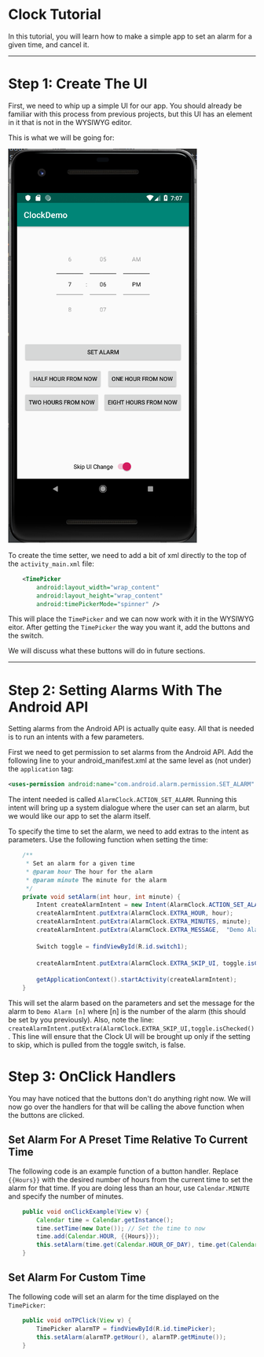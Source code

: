 # Clock Tutorial
In this tutorial, you will learn how to make a simple app to set an alarm for a given time, and cancel it.

---

# Step 1: Create The UI
First, we need to whip up a simple UI for our app. You should already be familiar with this process from previous projects, but this UI has an element in it that is not in the WYSIWYG editor.

This is what we will be going for:

![UI Screenshot](./img/UI_Screenshot.png)

To create the time setter, we need to add a bit of xml directly to the top of the `activity_main.xml` file:

```xml
    <TimePicker
        android:layout_width="wrap_content"
        android:layout_height="wrap_content"
        android:timePickerMode="spinner" />
```
This will place the `TimePicker` and we can now work with it in the WYSIWYG eitor. After getting the `TimePicker` the way you want it, add the buttons and the switch.

We will discuss what these buttons will do in future sections.

---

# Step 2: Setting Alarms With The Android API

Setting alarms from the Android API is actually quite easy. All that is needed is to run an intents with a few parameters. 

First we need to get permission to set alarms from the Android API. Add the following line to your android_manifest.xml at the same level as (not under) the `application` tag:
```xml
<uses-permission android:name="com.android.alarm.permission.SET_ALARM" />
```

The intent needed is called `AlarmClock.ACTION_SET_ALARM`. Running this intent will bring up a system dialogue where the user can set an alarm, but we would like our app to set the alarm itself. 

To specify the time to set the alarm, we need to add extras to the intent as parameters. 
Use the following function when setting the time:

```java
    /**
     * Set an alarm for a given time
     * @param hour The hour for the alarm
     * @param minute The minute for the alarm
     */
    private void setAlarm(int hour, int minute) {
        Intent createAlarmIntent = new Intent(AlarmClock.ACTION_SET_ALARM);
        createAlarmIntent.putExtra(AlarmClock.EXTRA_HOUR, hour);
        createAlarmIntent.putExtra(AlarmClock.EXTRA_MINUTES, minute);
        createAlarmIntent.putExtra(AlarmClock.EXTRA_MESSAGE,  "Demo Alarm " + this.alarm_index++);

        Switch toggle = findViewById(R.id.switch1);

        createAlarmIntent.putExtra(AlarmClock.EXTRA_SKIP_UI, toggle.isChecked();

        getApplicationContext().startActivity(createAlarmIntent);
    }
```
This will set the alarm based on the parameters and set the message for the alarm to `Demo Alarm [n]` where [n] is the number of the alarm (this should be set by you previously).
Also, note the line: `createAlarmIntent.putExtra(AlarmClock.EXTRA_SKIP_UI,toggle.isChecked()`. This line will ensure that the Clock UI will be brought up only if the setting to skip, which is pulled from the toggle switch, is false. 

# Step 3: OnClick Handlers

You may have noticed that the buttons don't do anything right now. We will now go over the handlers for that will be calling the above function when the buttons are clicked.

## Set Alarm For A Preset Time Relative To Current Time
The following code is an example function of a button handler. Replace `{{Hours}}` with the desired number of hours from the current time to set the alarm for that time. If you are doing less than an hour, use `Calendar.MINUTE` and specify the number of minutes.
```java
    public void onClickExample(View v) {
        Calendar time = Calendar.getInstance();
        time.setTime(new Date()); // Set the time to now
        time.add(Calendar.HOUR, {{Hours}});
        this.setAlarm(time.get(Calendar.HOUR_OF_DAY), time.get(Calendar.MINUTE));
    }

```

## Set Alarm For Custom Time
The following code will set an alarm for the time displayed on the `TimePicker`:
```java
    public void onTPClick(View v) {
        TimePicker alarmTP = findViewById(R.id.timePicker);
        this.setAlarm(alarmTP.getHour(), alarmTP.getMinute());
    }
```